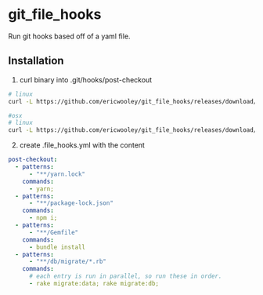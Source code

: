 # git_file_hooks
Run git hooks based off of a yaml file.

## Installation
1. curl binary into .git/hooks/post-checkout
```bash
# linux
curl -L https://github.com/ericwooley/git_file_hooks/releases/download/0.0.2/git_file_hooks-linux-gnu -o .git/hooks/post-checkout

#osx
# linux
curl -L https://github.com/ericwooley/git_file_hooks/releases/download/0.0.2/git_file_hooks-darwin -o .git/hooks/post-checkout
```
2. create .file_hooks.yml with the content
```yml
post-checkout:
  - patterns:
      - "**/yarn.lock"
    commands:
      - yarn;
  - patterns:
      - "**/package-lock.json"
    commands:
      - npm i;
  - patterns:
      - "**/Gemfile"
    commands:
      - bundle install
  - patterns:
      - "**/db/migrate/*.rb"
    commands:
      # each entry is run in parallel, so run these in order.
      - rake migrate:data; rake migrate:db;
```

